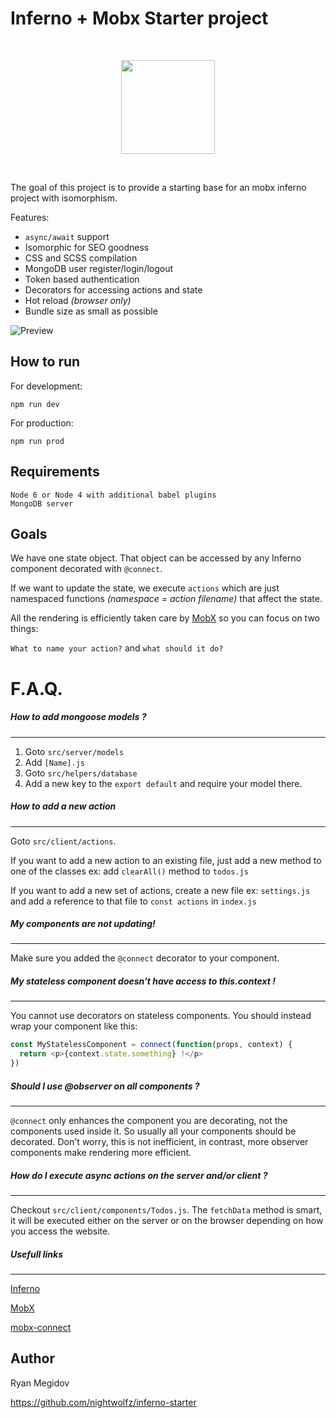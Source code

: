 # Inferno + Mobx Starter project

<p>&nbsp;</p>
<p align="center"><img src="http://infernojs.org/img/inferno.png" width="150px"></p>
<p>&nbsp;</p>

The goal of this project is to provide a starting base for an mobx inferno project with isomorphism.

Features:
+ `async/await` support
+ Isomorphic for SEO goodness
+ CSS and SCSS compilation
+ MongoDB user register/login/logout
+ Token based authentication
+ Decorators for accessing actions and state
+ Hot reload _(browser only)_
+ Bundle size as small as possible


![Preview](https://raw.githubusercontent.com/nightwolfz/inferno-starter/master/preview.png)

## How to run

For development:

    npm run dev

For production:

    npm run prod

## Requirements

    Node 6 or Node 4 with additional babel plugins
    MongoDB server

## Goals

We have one state object. That object can be accessed by any Inferno component decorated with `@connect`.

If we want to update the state, we execute `actions` which are just namespaced functions _(namespace = action filename)_ that affect the state.

All the rendering is efficiently taken care by [MobX](https://github.com/mobxjs/mobx) so you can focus on two things:

`What to name your action?` and `what should it do?`



# F.A.Q.

##### How to add mongoose models ?
---
1. Goto `src/server/models`
2. Add `[Name].js`
3. Goto `src/helpers/database`
4. Add a new key to the `export default` and require your model there.



##### How to add a new action
---
Goto `src/client/actions`.

If you want to add a new action to an
existing file, just add a new method to one of the classes
ex: add `clearAll()` method to `todos.js`

If you want to add a new set of actions, create a new file
ex: `settings.js` and add a reference to that file to `const actions` in `index.js`



##### My components are not updating!
---
Make sure you added the `@connect` decorator to your component.



##### My stateless component doesn't have access to this.context !
---
You cannot use decorators on stateless components.
You should instead wrap your component like this:

```js
const MyStatelessComponent = connect(function(props, context) {
  return <p>{context.state.something} !</p>
})
````



##### Should I use @observer on all components ?
---
`@connect` only enhances the component you are decorating, not the components used inside it.
So usually all your components should be decorated.
Don't worry, this is not inefficient, in contrast, more observer components make rendering more efficient.



##### How do I execute async actions on the server and/or client ?
---
Checkout `src/client/components/Todos.js`.
The `fetchData` method is smart, it will be executed either on the server or on the browser depending on how you access the website.



##### Usefull links
---
[Inferno](https://github.com/trueadm/inferno)

[MobX](https://mobxjs.github.io/mobx/)

[mobx-connect](https://github.com/nightwolfz/mobx-connect)



## Author

Ryan Megidov

https://github.com/nightwolfz/inferno-starter
